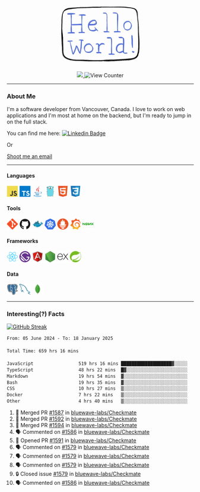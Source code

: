 <div align="center">
    <img src="./img/hello_world.webp" height="200px" width="">
    <div>
        <a href="https://www.linkedin.com/in/ajhollid">
            <img src="https://img.shields.io/badge/LinkedIn-blue"/>
        </a>
        <img src="https://komarev.com/ghpvc/?username=ajhollid&color=yellow" alt="View Counter">
    </div>
</div>

---

### About Me

I'm a software developer from Vancouver, Canada. I love to work on web applications and I'm most at home on the backend, but I'm ready to jump in on the full stack.

You can find me here: [![Linkedin Badge](https://img.shields.io/badge/-ajhollid-blue?style=flat&logo=Linkedin&logoColor=white)](https://www.linkedin.com/in/ajhollid)

Or

[Shoot me an email](mailto:ajhollid@gmail.com)

---

#### Languages

<div>
    <img src="./img/devicons/javascript-original.svg" width=30 height=30 alt="JavaScript">
    <img src="/img/devicons/typescript-original.svg" width=30 height=30 alt="TypeScript">
    <img src="./img/devicons/java-original.svg" width=30 height=30 alt="Java">
    <img src="./img/devicons/go-original.svg" width=30 height=30 alt="Golang">
    <img src="./img/devicons/html5-original.svg" width=30 height=30 alt="HTML 5">
    <img src="./img/devicons/css3-original.svg" width=30 height=30 alt="CSS 3">
</div>

#### Tools

<div>
    <img src="./img/devicons/git-original.svg" width=30 height=30 alt="Git">
    <img src="./img/devicons/github-original.svg" width=30 height=30 alt="Github">
    <img src="./img/devicons/docker-original.svg" width=30 
    height=30 alt="Docker">
    <img src="./img/devicons/kubernetes-original.svg" width=30 height=30 alt="K8">
    <img src="./img/devicons/prometheus-original.svg" width=30 height=30 alt="Prometheus">
    <img src="./img/devicons/grafana-original.svg" width=30 height=30 alt="Grafana">
    <img src="./img/devicons/nginx-original.svg" width=30 height=30 alt="Nginx">
</div>

#### Frameworks

<div>
    <img src="./img/devicons/react-original.svg" width=30 height=30 alt="React">
    <img src="./img/devicons/gatsby-original.svg" width=30 height=30 alt="Gatsby">
    <img src="./img/devicons/angularjs-original.svg" width=30 height=30 alt="AngularJS">
    <img src="./img/devicons/nodejs-original.svg" width=30 height=30 alt="NodeJS">
    <img src="./img/devicons/express-original.svg" width=30 height=30 alt="Express">
    <img src="./img/devicons/spring-original.svg" width=30 height=30 alt="Spring">
</div>

#### Data

<div>
    <img src="./img/devicons/postgresql-original.svg" width=30 height=30 alt="Postgresql">
    <img src="./img/devicons/mysql-original.svg" width=30 height=30 alt="Mysql">
    <img src="./img/devicons/mongodb-original.svg" width=30 height=30 alt="MongoDB">
</div>

---

### Interesting(?) Facts

[![GitHub Streak](http://github-readme-streak-stats.herokuapp.com?user=ajhollid)](https://git.io/streak-stats)

 <!--START_SECTION:waka-->

```txt
From: 05 June 2024 - To: 18 January 2025

Total Time: 659 hrs 16 mins

JavaScript                 519 hrs 16 mins ███████████████████▓░░░░░   78.21 %
TypeScript                 48 hrs 22 mins  █▓░░░░░░░░░░░░░░░░░░░░░░░   07.28 %
Markdown                   19 hrs 54 mins  ▓░░░░░░░░░░░░░░░░░░░░░░░░   03.00 %
Bash                       19 hrs 35 mins  ▓░░░░░░░░░░░░░░░░░░░░░░░░   02.95 %
CSS                        10 hrs 27 mins  ▒░░░░░░░░░░░░░░░░░░░░░░░░   01.58 %
Docker                     7 hrs 22 mins   ▒░░░░░░░░░░░░░░░░░░░░░░░░   01.11 %
Other                      4 hrs 40 mins   ▒░░░░░░░░░░░░░░░░░░░░░░░░   00.70 %
```

<!--END_SECTION:waka-->


<!--START_SECTION:activity-->
1. 🎉 Merged PR [#1587](https://github.com/bluewave-labs/Checkmate/pull/1587) in [bluewave-labs/Checkmate](https://github.com/bluewave-labs/Checkmate)
2. 🎉 Merged PR [#1592](https://github.com/bluewave-labs/Checkmate/pull/1592) in [bluewave-labs/Checkmate](https://github.com/bluewave-labs/Checkmate)
3. 🎉 Merged PR [#1594](https://github.com/bluewave-labs/Checkmate/pull/1594) in [bluewave-labs/Checkmate](https://github.com/bluewave-labs/Checkmate)
4. 🗣 Commented on [#1586](https://github.com/bluewave-labs/Checkmate/issues/1586#issuecomment-2601472002) in [bluewave-labs/Checkmate](https://github.com/bluewave-labs/Checkmate)
5. 💪 Opened PR [#1591](https://github.com/bluewave-labs/Checkmate/pull/1591) in [bluewave-labs/Checkmate](https://github.com/bluewave-labs/Checkmate)
6. 🗣 Commented on [#1579](https://github.com/bluewave-labs/Checkmate/issues/1579#issuecomment-2600989075) in [bluewave-labs/Checkmate](https://github.com/bluewave-labs/Checkmate)
7. 🗣 Commented on [#1579](https://github.com/bluewave-labs/Checkmate/issues/1579#issuecomment-2600988333) in [bluewave-labs/Checkmate](https://github.com/bluewave-labs/Checkmate)
8. 🗣 Commented on [#1579](https://github.com/bluewave-labs/Checkmate/issues/1579#issuecomment-2600986760) in [bluewave-labs/Checkmate](https://github.com/bluewave-labs/Checkmate)
9. 🔒 Closed issue [#1579](https://github.com/bluewave-labs/Checkmate/issues/1579) in [bluewave-labs/Checkmate](https://github.com/bluewave-labs/Checkmate)
10. 🗣 Commented on [#1586](https://github.com/bluewave-labs/Checkmate/issues/1586#issuecomment-2600952511) in [bluewave-labs/Checkmate](https://github.com/bluewave-labs/Checkmate)
<!--END_SECTION:activity-->
